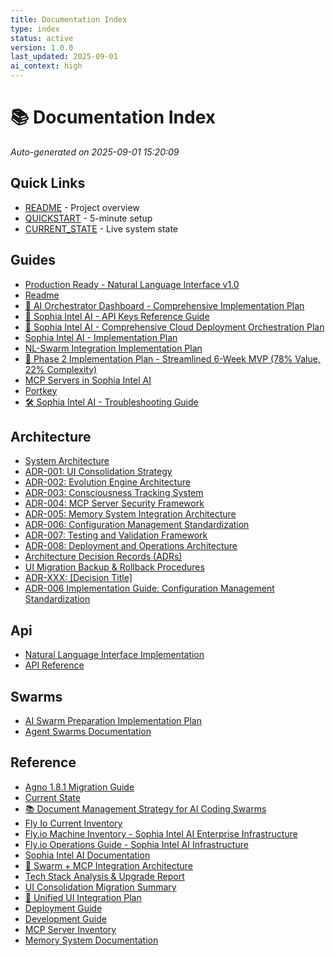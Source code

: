```yaml
---
title: Documentation Index
type: index
status: active
version: 1.0.0
last_updated: 2025-09-01
ai_context: high
---
```


# 📚 Documentation Index

_Auto-generated on 2025-09-01 15:20:09_

## Quick Links
- [README](../README.md) - Project overview
- [QUICKSTART](../QUICKSTART.md) - 5-minute setup
- [CURRENT_STATE](CURRENT_STATE.md) - Live system state


## Guides
- [Production Ready - Natural Language Interface v1.0](guides/deployment/PRODUCTION_READY.md)
- [Readme](guides/deployment/README.md)
- [🚀 AI Orchestrator Dashboard - Comprehensive Implementation Plan](guides/development/AI_ORCHESTRATOR_COMPREHENSIVE_PLAN.md)
- [🔐 Sophia Intel AI - API Keys Reference Guide](guides/development/API_KEYS_GUIDE.md)
- [🚀 Sophia Intel AI - Comprehensive Cloud Deployment Orchestration Plan](guides/development/COMPREHENSIVE_ORCHESTRATION_PLAN.md)
- [Sophia Intel AI - Implementation Plan](guides/development/IMPLEMENTATION_PLAN.md)
- [NL-Swarm Integration Implementation Plan](guides/development/NL_SWARM_INTEGRATION_PLAN.md)
- [🚀 Phase 2 Implementation Plan - Streamlined 6-Week MVP (78% Value, 22% Complexity)](guides/development/PHASE_2_IMPLEMENTATION_PLAN.md)
- [MCP Servers in Sophia Intel AI](guides/integrations/MCP_SERVERS_INFO.md)
- [Portkey](guides/integrations/portkey.md)
- [🛠️ Sophia Intel AI - Troubleshooting Guide](guides/operations/troubleshooting.md)

## Architecture
- [System Architecture](architecture/README.md)
- [ADR-001: UI Consolidation Strategy](architecture/decisions/ADR-001.md)
- [ADR-002: Evolution Engine Architecture](architecture/decisions/ADR-002.md)
- [ADR-003: Consciousness Tracking System](architecture/decisions/ADR-003.md)
- [ADR-004: MCP Server Security Framework](architecture/decisions/ADR-004.md)
- [ADR-005: Memory System Integration Architecture](architecture/decisions/ADR-005.md)
- [ADR-006: Configuration Management Standardization](architecture/decisions/ADR-006.md)
- [ADR-007: Testing and Validation Framework](architecture/decisions/ADR-007.md)
- [ADR-008: Deployment and Operations Architecture](architecture/decisions/ADR-008.md)
- [Architecture Decision Records (ADRs)](architecture/decisions/README.md)
- [UI Migration Backup & Rollback Procedures](architecture/decisions/UI-MIGRATION-BACKUP.md)
- [ADR-XXX: [Decision Title]](architecture/decisions/template.md)
- [ADR-006 Implementation Guide: Configuration Management Standardization](configuration/ADR-006-IMPLEMENTATION-GUIDE.md)

## Api
- [Natural Language Interface Implementation](api/NL_INTERFACE_README.md)
- [API Reference](api/README.md)

## Swarms
- [AI Swarm Preparation Implementation Plan](swarms/AI_SWARM_PREPARATION.md)
- [Agent Swarms Documentation](swarms/README.md)

## Reference
- [Agno 1.8.1 Migration Guide](AGNO_MIGRATION_GUIDE.md)
- [Current State](CURRENT_STATE.md)
- [📚 Document Management Strategy for AI Coding Swarms](DOCUMENT_MANAGEMENT_STRATEGY.md)
- [Fly Io Current Inventory](FLY_IO_CURRENT_INVENTORY.md)
- [Fly.io Machine Inventory - Sophia Intel AI Enterprise Infrastructure](FLY_IO_MACHINE_INVENTORY.md)
- [Fly.io Operations Guide - Sophia Intel AI Infrastructure](FLY_IO_OPERATIONS_GUIDE.md)
- [Sophia Intel AI Documentation](README.md)
- [🚀 Swarm + MCP Integration Architecture](SWARM_MCP_INTEGRATION.md)
- [Tech Stack Analysis & Upgrade Report](TECH_STACK_ANALYSIS.md)
- [UI Consolidation Migration Summary](UI-CONSOLIDATION-MIGRATION-SUMMARY.md)
- [🎨 Unified UI Integration Plan](UI_INTEGRATION_PLAN.md)
- [Deployment Guide](deployment/README.md)
- [Development Guide](development/README.md)
- [MCP Server Inventory](mcp-ui/inventory.md)
- [Memory System Documentation](memory/README.md)
